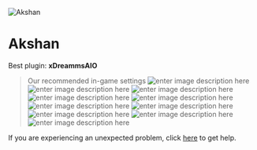   ![Akshan]()
# Akshan

 Best plugin: **xDreammsAIO**
 


> Our recommended in-game settings
![enter image description here](https://cdn.discordapp.com/attachments/1002870362863849492/1024453826457128960/aphelios_1.PNG)
![enter image description here](https://cdn.discordapp.com/attachments/1002870362863849492/1024453826947850320/aphelios_2.PNG)
![enter image description here](https://cdn.discordapp.com/attachments/1002870362863849492/1024453827635724358/aphelios_3.PNG)
![enter image description here](https://cdn.discordapp.com/attachments/1002870362863849492/1024453828239687810/aphelios_4.PNG)
![enter image description here](https://cdn.discordapp.com/attachments/1002870362863849492/1024453828755591268/aphelios_5.PNG)
![enter image description here](https://cdn.discordapp.com/attachments/1002870362863849492/1024453829124685905/aphelios_6.PNG)
![enter image description here](https://cdn.discordapp.com/attachments/1002870362863849492/1024453829552517160/aphelios_7.PNG)
![enter image description here](https://cdn.discordapp.com/attachments/1002870362863849492/1024453829971951667/aphelios_8.PNG)
![enter image description here](https://cdn.discordapp.com/attachments/1002870362863849492/1024453830525591623/aphelios_9.PNG)
![enter image description here](https://cdn.discordapp.com/attachments/1002870362863849492/1024453831247020063/aphelios_10.PNG)

If you are experiencing an unexpected problem, click [here](https://github.com/y1n/BGX.Support/tree/main/%F0%9F%87%AC%F0%9F%87%A7%20English) to get help.
